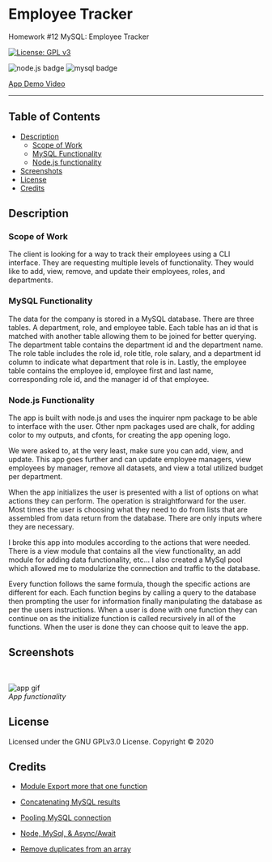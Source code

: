 # Employee Tracker
Homework #12 MySQL: Employee Tracker

[![License: GPL v3](https://img.shields.io/badge/License-GPLv3-blue.svg)](https://github.com/natemking/employee_tracker/blob/main/LICENSE)

![node.js badge](https://img.shields.io/badge/node.js%20-%2343853D.svg?&style=for-the-badge&logo=node.js&logoColor=white)
![mysql badge](https://img.shields.io/badge/mysql-%2300f.svg?&style=for-the-badge&logo=mysql&logoColor=white)

[App Demo Video](https://youtu.be/YDzjLP-YvEA)

---
## Table of Contents
 * [Description](#description)
    + [Scope of Work](#scope-of-work)
    + [MySQL Functionality](#mysql-functionality)
    + [Node.js functionality](#nodejs-functionality)
  * [Screenshots](#screenshots)
  * [License](#license)
  * [Credits](#credits)

## Description

### Scope of Work
The client is looking for a way to track their employees using a CLI interface. They are requesting multiple levels of functionality. They would like to add, view, remove, and update their employees, roles, and departments. 

### MySQL Functionality
The data for the company is stored in a MySQL database. There are three tables. A department, role, and employee table. Each table has an id that is matched with another table allowing them to be joined for better querying. The department table contains the department id and the department name. The role table includes the role id, role title, role salary, and a department id column to indicate what department that role is in. Lastly, the employee table contains the employee id, employee first and last name, corresponding role id, and the manager id of that employee.

### Node.js Functionality
The app is built with node.js and uses the inquirer npm package to be able to interface with the user. Other npm packages used are chalk, for adding color to my outputs, and cfonts, for creating the app opening logo. 

We were asked to, at the very least, make sure you can add, view, and update. This app goes further and can update employee managers, view employees by manager, remove all datasets, and view a total utilized budget per department. 

When the app initializes the user is presented with a list of options on what actions they can perform. The operation is straightforward for the user. Most times the user is choosing what they need to do from lists that are assembled from data return from the database. There are only inputs where they are necessary. 

I broke this app into modules according to the actions that were needed. There is a view module that contains all the view functionality, an add module for adding data functionality, etc... I also created a MySql pool which allowed me to modularize the connection and traffic to the database.

Every function follows the same formula, though the specific actions are different for each. Each function begins by calling a query to the database then prompting the user for information finally manipulating the database as per the users instructions. When a user is done with one function they can continue on as the initialize function is called recursively in all of the functions. When the user is done they can choose quit to leave the app.


## Screenshots

<summary><strong></strong></summary>
<br>


![app gif](app/assets/images/screenshots/employee_tracker.gif?raw=true)
<br>
_App functionality_
<br>

## License
Licensed under the GNU GPLv3.0 License. Copyright © 2020

## Credits

* [Module Export more that one function](https://stackoverflow.com/questions/16631064/declare-multiple-module-exports-in-node-js/50692464)

* [Concatenating MySQL results](https://stackoverflow.com/questions/4494775/mysql-concat-function)

* [Pooling MySQL connection](https://stackoverflow.com/questions/18496540/node-js-mysql-connection-pooling)

* [Node, MySql, & Async/Await](https://codeburst.io/node-js-mysql-and-async-await-6fb25b01b628) 

* [Remove duplicates from an array](https://www.javascripttutorial.net/array/javascript-remove-duplicates-from-array/)



